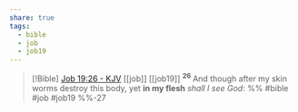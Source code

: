 ```yaml
---
share: true
tags:
  - bible
  - job
  - job19
---
```



> [!Bible] [Job 19:26 - KJV](https://bible-api.com/job+19:26?translation=kjv) [[job]] [[job19]]
>  <sup> **26** </sup>And though after my skin worms destroy this body, yet **in my flesh** *shall I see God*:
 %% #bible #job #job19 %%-27